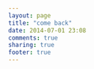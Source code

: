 ```yaml
---
layout: page
title: "come back"
date: 2014-07-01 23:08
comments: true
sharing: true
footer: true
---
```

